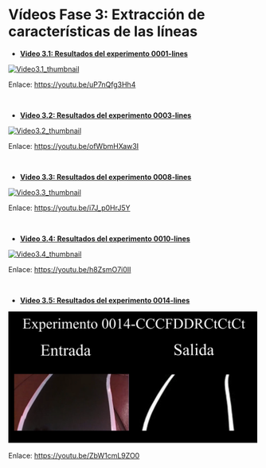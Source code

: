 # Vídeos Fase 3: Extracción de características de las líneas

- [**Video 3.1: Resultados del experimento 0001-lines**](https://youtu.be/uP7nQfg3Hh4)

<a title="Video 3.1: Resultados del experimento 0001-lines" href="https://youtu.be/uP7nQfg3Hh4" target="_blank"><img src="https://img.youtube.com/vi/uP7nQfg3Hh4/maxresdefault.jpg" alt="Video3.1_thumbnail" width="500"/></a>

Enlace: https://youtu.be/uP7nQfg3Hh4

&nbsp;

- [**Video 3.2: Resultados del experimento 0003-lines**](https://youtu.be/ofWbmHXaw3I)

<a title="Video 3.2: Resultados del experimento 0003-lines" href="https://youtu.be/ofWbmHXaw3I" target="_blank"><img src="https://img.youtube.com/vi/ofWbmHXaw3I/maxresdefault.jpg" alt="Video3.2_thumbnail" width="500"/></a>

Enlace: https://youtu.be/ofWbmHXaw3I

&nbsp;

- [**Video 3.3: Resultados del experimento 0008-lines**](https://youtu.be/i7J_p0HrJ5Y)

<a title="Video 3.3: Resultados del experimento 0008-lines" href="https://youtu.be/i7J_p0HrJ5Y" target="_blank"><img src="https://img.youtube.com/vi/i7J_p0HrJ5Y/maxresdefault.jpg" alt="Video3.3_thumbnail" width="500"/></a>

Enlace: https://youtu.be/i7J_p0HrJ5Y

&nbsp;

- [**Video 3.4: Resultados del experimento 0010-lines**](https://youtu.be/h8ZsmO7i0II)

<a title="Video 3.4: Resultados del experimento 0010-lines" href="https://youtu.be/h8ZsmO7i0II" target="_blank"><img src="https://img.youtube.com/vi/h8ZsmO7i0II/maxresdefault.jpg" alt="Video3.4_thumbnail" width="500"/></a>

Enlace: https://youtu.be/h8ZsmO7i0II

&nbsp;

- [**Video 3.5: Resultados del experimento 0014-lines**](https://youtu.be/ZbW1cmL9ZO0)

<a title="Video 3.5: Resultados del experimento 0014-lines" href="https://youtu.be/ZbW1cmL9ZO0" target="_blank"><img src="media/Video3.5_thumbnail.PNG" alt="Video3.5_thumbnail" width="500"/></a>

Enlace: https://youtu.be/ZbW1cmL9ZO0

&nbsp;



